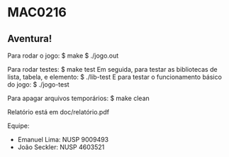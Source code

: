 # MAC0216

## Aventura!

Para rodar o jogo:
$ make
$ ./jogo.out

Para rodar testes:
$ make test
Em seguida, para testar as bibliotecas de lista, tabela, e elemento:
$ ./lib-test
E para testar o funcionamento básico do jogo:
$ ./jogo-test

Para apagar arquivos temporários:
$ make clean

Relatório está em doc/relatório.pdf

Equipe: 
* Emanuel Lima:  NUSP 9009493
* João Seckler:  NUSP 4603521
